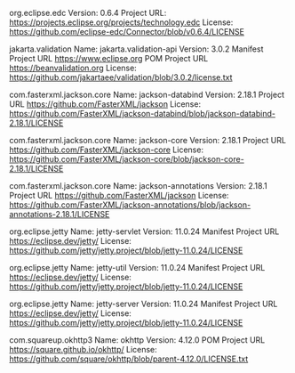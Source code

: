 org.eclipse.edc Version: 0.6.4
Project URL:
https://projects.eclipse.org/projects/technology.edc
License:
https://github.com/eclipse-edc/Connector/blob/v0.6.4/LICENSE

jakarta.validation Name: jakarta.validation-api Version: 3.0.2
Manifest Project URL
https://www.eclipse.org
POM Project URL
https://beanvalidation.org
License:
https://github.com/jakartaee/validation/blob/3.0.2/license.txt

com.fasterxml.jackson.core Name: jackson-databind Version: 2.18.1
Project URL
https://github.com/FasterXML/jackson
License:
https://github.com/FasterXML/jackson-databind/blob/jackson-databind-2.18.1/LICENSE

com.fasterxml.jackson.core Name: jackson-core Version: 2.18.1
Project URL
https://github.com/FasterXML/jackson-core
License:
https://github.com/FasterXML/jackson-core/blob/jackson-core-2.18.1/LICENSE

com.fasterxml.jackson.core Name: jackson-annotations Version: 2.18.1
Project URL
https://github.com/FasterXML/jackson
License:
https://github.com/FasterXML/jackson-annotations/blob/jackson-annotations-2.18.1/LICENSE

org.eclipse.jetty Name: jetty-servlet Version: 11.0.24
Manifest Project URL
https://eclipse.dev/jetty/
License:
https://github.com/jetty/jetty.project/blob/jetty-11.0.24/LICENSE

org.eclipse.jetty Name: jetty-util Version: 11.0.24
Manifest Project URL
https://eclipse.dev/jetty/
License:
https://github.com/jetty/jetty.project/blob/jetty-11.0.24/LICENSE

org.eclipse.jetty Name: jetty-server Version: 11.0.24
Manifest Project URL
https://eclipse.dev/jetty/
License:
https://github.com/jetty/jetty.project/blob/jetty-11.0.24/LICENSE

com.squareup.okhttp3 Name: okhttp Version: 4.12.0
POM Project URL
https://square.github.io/okhttp/
License:
https://github.com/square/okhttp/blob/parent-4.12.0/LICENSE.txt
